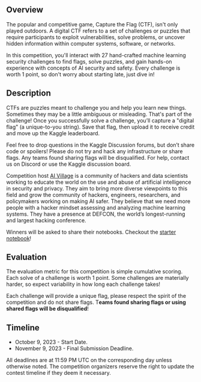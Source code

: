 ## Overview

The popular and competitive game, Capture the Flag (CTF), isn't only played outdoors. A digital CTF refers to a set of challenges or puzzles that require participants to exploit vulnerabilities, solve problems, or uncover hidden information within computer systems, software, or networks.

In this competition, you'll interact with 27 hand-crafted machine learning security challenges to find flags, solve puzzles, and gain hands-on experience with concepts of AI security and safety. Every challenge is worth 1 point, so don't worry about starting late, just dive in!

## Description

CTFs are puzzles meant to challenge you and help you learn new things. Sometimes they may be a little ambiguous or misleading. That's part of the challenge! Once you successfully solve a challenge, you’ll capture a "digital flag" (a unique-to-you string). Save that flag, then upload it to receive credit and move up the Kaggle leaderboard.

Feel free to drop questions in the Kaggle Discussion forums, but don’t share code or spoilers! Please do not try and hack any infrastructure or share flags. Any teams found sharing flags will be disqualified. For help, contact us on Discord or use the Kaggle discussion board.

Competition host [AI Village](https://aivillage.org/large%20language%20models/threat-modeling-llm/) is a community of hackers and data scientists working to educate the world on the use and abuse of artificial intelligence in security and privacy. They aim to bring more diverse viewpoints to this field and grow the community of hackers, engineers, researchers, and policymakers working on making AI safer. They believe that we need more people with a hacker mindset assessing and analyzing machine learning systems. They have a presence at DEFCON, the world’s longest-running and largest hacking conference.

Winners will be asked to share their notebooks. Checkout the [starter notebook](https://www.kaggle.com/code/moohax/ctf-starter-aiv)!

## Evaluation

The evaluation metric for this competition is simple cumulative scoring. Each solve of a challenge is worth 1 point. Some challenges are materially harder, so expect variability in how long each challenge takes!

Each challenge will provide a unique flag, please respect the spirit of the competition and do not share flags. T**eams found sharing flags or using shared flags will be disqualified**!

## Timeline

- October 9, 2023 - Start Date.
- November 9, 2023 - Final Submission Deadline.

All deadlines are at 11:59 PM UTC on the corresponding day unless otherwise noted. The competition organizers reserve the right to update the contest timeline if they deem it necessary.
